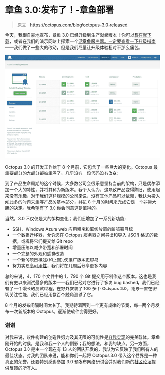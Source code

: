 # 章鱼 3.0:发布了！-章鱼部署

> 原文：<https://octopus.com/blog/octopus-3.0-released>

今天，我很自豪地宣布，章鱼 3.0 已经升级到生产就绪版本！你可以[现在就下载](/downloads)，或者在我们的演示网站上探索一个[活章鱼服务器。一定要查看一下](https://demo.octopusdeploy.com)[升级指南](http://docs.octopusdeploy.com/display/OD/Upgrading+from+Octopus+2.6)——我们做了一些大的改动，但是我们尽量让升级体验相对不那么痛苦。

[![Octopus 3.0 project overview page](img/6c0b880d933617288c3a0e89cc767df2.png)](https://demo.octopusdeploy.com/app#/projects/octofx-trading-website)

Octopus 3.0 的开发工作始于 8 个月前，它包含了一些巨大的变化。Octopus 最重要部分的大部分都被重写了，几乎没有一段代码没有改变:

到了产品生命周期的这个时候，大多数公司会很乐意坚持当前的架构，只是偶尔添加一个大的特性，并将其称为新版本。我个人认为，这导致产品变得陈旧，使用起来没有乐趣。对于我们这样规模的公司来说，没有其他产品可以依赖，我认为投入如此多的时间来重写产品的基本部分，并花 8 个月的时间来完成它是一个非常大胆的决定。我希望有了 3.0 你会同意这是值得的。

当然，3.0 不仅仅是大的架构变化；我们还增加了一系列新功能:

*   SSH、Windows Azure web 应用程序和离线放置的新部署目标
*   一个数据迁移器，允许您在 Octopus 服务器之间导出和导入 JSON 格式的数据，或者将它们提交给 Git repo
*   增量压缩以减少带宽和部署时间
*   一个完整的外观和感觉改造
*   一个新的项目概述(如上图),使推广版本更容易
*   努力实现[高可用性](http://octopusdeploy.com/blog/octopus-deploy-high-availability)，我们将在几周后分享更多内容

总的来说，4，170 个文件中的 1，790 个 Git 提交用于制作这个版本。这也是我们有史以来测试最多的版本——我们已经对它进行了多次 bug bashed，我们已经有了一个漫长的测试过程，在野外安装了 100 多个 Octopus 3.0。谢恩一直在密切关注性能，我们已经用数百个触角测试了它。

8 个月的发布间隔时间太长了。我期待着回到一个更有规律的节奏，每一两个月发布一次新版本的 Octopus，逐渐使软件变得更好。

### 谢谢

对我来说，软件构建的创造性努力及其无限的可能性是[自我实现](https://en.wikipedia.org/wiki/Maslow%27s_hierarchy_of_needs#Self-actualization)的完美载体。章鱼刚开始的时候，是我和我一个人的倒影；我的想法，和我的缺点。另一方面，Octopus 3.0 是由一个现在有 13 人的团队开发的，我认为它反映了我们所有人的最佳状态。对我的团队来说，能和你们一起将 Octopus 3.0 带入这个世界是一种真正的荣誉。还要特别感谢参加 3.0 预发布网络研讨会并对我们新的[社区论坛](http://community.octopusdeploy.com)提供反馈的所有人。